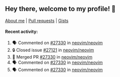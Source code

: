## Hey there, welcome to my profile! 👋

[About me](https://seandewar.github.io/)
 | [Pull requests](https://github.com/search?p=1&q=author%3Aseandewar+is%3Apr)
 | [Gists](https://gist.github.com/seandewar)

#### Recent activity:

<!--START_SECTION:activity-->
1. 🗣 Commented on [#27330](https://github.com/neovim/neovim/pull/27330#issuecomment-1986998408) in [neovim/neovim](https://github.com/neovim/neovim)
2. 🔒 Closed issue [#27121](https://github.com/neovim/neovim/issues/27121) in [neovim/neovim](https://github.com/neovim/neovim)
3. 🎉 Merged PR [#27330](https://github.com/neovim/neovim/pull/27330) in [neovim/neovim](https://github.com/neovim/neovim)
4. 🗣 Commented on [#27330](https://github.com/neovim/neovim/pull/27330#issuecomment-1986995514) in [neovim/neovim](https://github.com/neovim/neovim)
5. 🗣 Commented on [#27330](https://github.com/neovim/neovim/pull/27330#issuecomment-1986993404) in [neovim/neovim](https://github.com/neovim/neovim)
<!--END_SECTION:activity-->
